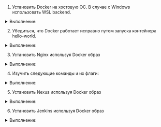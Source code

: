 1. Установить Docker на хостовую ОС. В случае с Windows использовать WSL backend.
<details><summary>Выполнение:</summary>
Устанавливал как отдельное приложение для Windows, так и отдельно в ubuntu
  
![image](https://github.com/tms-dos21-onl/aleksey-ivanishchev/assets/93286236/f4d57772-0dd4-4d73-a31c-e2bbb6e2f1d3)
![image](https://github.com/tms-dos21-onl/aleksey-ivanishchev/assets/93286236/358c689e-0d0d-4cc2-8689-86801bd54b4b)
</details>


2. Убедиться, что Docker работает исправно путем запуска контейнера hello-world.
<details><summary>Выполнение:</summary>

![image](https://github.com/tms-dos21-onl/aleksey-ivanishchev/assets/93286236/4d4a50c8-6859-47b5-a4a8-3dc4a1c187b6)
![image](https://github.com/tms-dos21-onl/aleksey-ivanishchev/assets/93286236/dc2bdff1-0a0d-4e8d-98b5-d4145754e6db)
</details>


3. Установить Nginx используя Docker образ
<details><summary>Выполнение:</summary>
Установка nginx и проверка работы
  
![image](https://github.com/tms-dos21-onl/aleksey-ivanishchev/assets/93286236/97492edc-3f3b-4307-adb1-7324ee8bed62)
![image](https://github.com/tms-dos21-onl/aleksey-ivanishchev/assets/93286236/d92e799d-bcaa-43cb-aeb6-4af7fcd9332d)

</details>

4. Изучить следующие команды и их флаги:
<details><summary>Выполнение:</summary>

- docker run (-i, -t, -d, --rm)
--rm удалит контейнер после его использования
-t позволяет пользоваться терминалом контейнера
-i позволяет сохранить открытые потоки ввода/вывода контейнера (stdin/stdout)
-d запустит кониейнер в режиме демона

![image](https://github.com/tms-dos21-onl/aleksey-ivanishchev/assets/93286236/2c4e53a8-e50a-4b0c-adfe-3819d1caf00a)
![image](https://github.com/tms-dos21-onl/aleksey-ivanishchev/assets/93286236/6c1f8580-517e-4977-8ea3-abb4dda06c0f)

- docker ps (-a, -l, -q)
Отобразит все запущенные контейнеры (флаг -a покажет все существующие, флаг -l покажет последний запущенный контейнер, флаг -q отобразит только id контейнера)

![image](https://github.com/tms-dos21-onl/aleksey-ivanishchev/assets/93286236/72b94902-fbce-4f3e-92a7-85b5071aa02f)

- docker images
Вывод всех образом, с флагом -a (дополнительно неиспользуемые)

![image](https://github.com/tms-dos21-onl/aleksey-ivanishchev/assets/93286236/ced650dd-63e1-4535-944f-0c5071d417bb)

- docker start/docker stop/docker restart
Запуск, остановка и презапуск выбранного контейнера соответственно

- docker exec позволяет выполнить команду в запущенном контейнере

![image](https://github.com/tms-dos21-onl/aleksey-ivanishchev/assets/93286236/ad9b17dc-a5db-4fd5-a775-414d545e36a5)

</details>

5. Установить Nexus используя Docker образ
<details><summary>Выполнение:</summary>
  
</details>

6. Установить Jenkins используя Docker образ
<details><summary>Выполнение:</summary>
  
</details>

